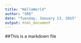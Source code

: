 ```yaml
---
title: "HelloWorld"
author: "SRD"
date: "Tuesday, January 13, 2015"
output: html_document
---
```


##This is a markdown file